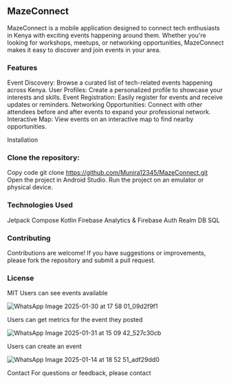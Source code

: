 
## MazeConnect
MazeConnect is a mobile application designed to connect tech enthusiasts in Kenya with exciting events happening around them. Whether you're looking for workshops, meetups, or networking opportunities, MazeConnect makes it easy to discover and join events in your area.

### Features
Event Discovery: Browse a curated list of tech-related events happening across Kenya.
User Profiles: Create a personalized profile to showcase your interests and skills.
Event Registration: Easily register for events and receive updates or reminders.
Networking Opportunities: Connect with other attendees before and after events to expand your professional network.
Interactive Map: View events on an interactive map to find nearby opportunities.

Installation
### Clone the repository:

Copy code
git clone https://github.com/Munira12345/MazeConnect.git
Open the project in Android Studio.
Run the project on an emulator or physical device.

### Technologies Used
Jetpack Compose
Kotlin
Firebase Analytics & Firebase Auth
Realm DB 
SQL 

### Contributing
Contributions are welcome! If you have suggestions or improvements, please fork the repository and submit a pull request.

### License
MIT
Users can see events available 

![WhatsApp Image 2025-01-30 at 17 58 01_09d2f9f1](https://github.com/user-attachments/assets/6d61520d-797c-4f7c-9788-3d2ec7190faf)

Users can get metrics for the event they posted

![WhatsApp Image 2025-01-31 at 15 09 42_527c30cb](https://github.com/user-attachments/assets/600ac818-3230-4e1e-9288-817ea39a0b4f)

Users can create an event 

![WhatsApp Image 2025-01-14 at 18 52 51_adf29dd0](https://github.com/user-attachments/assets/91fb2354-f75f-4bb1-88d1-203edd2b2901)







Contact
For questions or feedback, please contact
